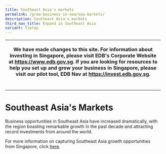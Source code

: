 ```yaml
---
title: Southeast Asia's markets
permalink: /grow-business-in-sea/sea-markets/
description: Southeast Asia's markets
third_nav_title: Expand in Southeast Asia
variant: tiptap
---
```

<table style="minWidth: 25px">
<colgroup>
<col>
</colgroup>
<tbody>
<tr>
<th rowspan="1" colspan="1">
<p>We have made changes to this site. For information about investing in
Singapore, please visit EDB's Corporate Website at <a href="https://www.edb.gov.sg" rel="noopener noreferrer nofollow" target="_blank">https://www.edb.gov.sg</a>. If you are looking
for resources to help you set up and grow your business in Singapore, please
visit our pilot tool, EDB Nav at <a href="https://invest.edb.gov.sg" rel="noopener noreferrer nofollow" target="_blank">https://invest.edb.gov.sg</a>.</p>
</th>
</tr>
<tr>
<td rowspan="1" colspan="1">
<p></p>
</td>
</tr>
</tbody>
</table>
<h1>Southeast Asia's Markets</h1>
<p>Business opportunities in Southeast Asia have increased dramatically,
with the region boasting remarkable growth in the past decade and attracting
record investments from around the world.</p>
<p></p>
<p>For more information on capturing Southeast Asia growth opportunities
from Singapore, click <a href="https://www.edb.gov.sg/en/business-insights/insights/capturing-southeast-asias-growth-opportunities-from-singapore.html" rel="noopener noreferrer nofollow" target="_blank">here</a>.</p>